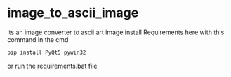 # image_to_ascii_image
its an image converter to ascii art image
install Requirements here with this command in the cmd
```bash
pip install PyQt5 pywin32
```
or run the requirements.bat file
